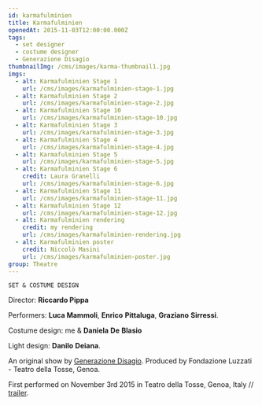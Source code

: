 ```yaml
---
id: karmafulminien
title: Karmafulminien
openedAt: 2015-11-03T12:00:00.000Z
tags:
  - set designer
  - costume designer
  - Generazione Disagio
thumbnailImg: /cms/images/karma-thumbnail1.jpg
imgs:
  - alt: Karmafulminien Stage 1
    url: /cms/images/karmafulminien-stage-1.jpg
  - alt: Karmafulminien Stage 2
    url: /cms/images/karmafulminien-stage-2.jpg
  - alt: Karmafulminien Stage 10
    url: /cms/images/karmafulminien-stage-10.jpg
  - alt: Karmafulminien Stage 3
    url: /cms/images/karmafulminien-stage-3.jpg
  - alt: Karmafulminien Stage 4
    url: /cms/images/karmafulminien-stage-4.jpg
  - alt: Karmafulminien Stage 5
    url: /cms/images/karmafulminien-stage-5.jpg
  - alt: Karmafulminien Stage 6
    credit: Laura Granelli
    url: /cms/images/karmafulminien-stage-6.jpg
  - alt: Karmafulminien Stage 11
    url: /cms/images/karmafulminien-stage-11.jpg
  - alt: Karmafulminien Stage 12
    url: /cms/images/karmafulminien-stage-12.jpg
  - alt: Karmafulminien rendering
    credit: my rendering
    url: /cms/images/karmafulminien-rendering.jpg
  - alt: Karmafulminien poster
    credit: Niccolò Masini
    url: /cms/images/karmafulminien-poster.jpg
group: Theatre
---
```

`SET & COSTUME DESIGN`

Director: **Riccardo Pippa**

Performers: **Luca Mammoli**, **Enrico** **Pittaluga**, **Graziano** **Sirressi**.

Costume design: me & **Daniela** **De** **Blasio**

Light design: **Danilo** **Deiana**.

An original show by [Generazione Disagio](https://www.facebook.com/generazionedisagio/). Produced by Fondazione Luzzati - Teatro della Tosse, Genoa.

First performed on November 3rd 2015 in Teatro della Tosse, Genoa, Italy // [trailer](https://vimeo.com/148718410).
